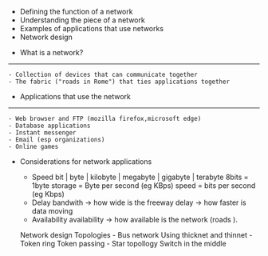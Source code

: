 

- Defining the function of a network
- Understanding the piece of a network
- Examples of applications that use networks
- Network design

* What is a network?
-------------------------
    - Collection of devices that can communicate together
    - The fabric ("roads in Rome") that ties applications together


- Applications that use the network
-------------------------------------------
    - Web browser and FTP (mozilla firefox,microsoft edge) 
    - Database applications
    - Instant messenger
    - Email (esp organizations)
    - Online games

- Considerations for network applications
    - Speed
            bit
             |
            byte
             |
            kilobyte
             |
            megabyte
             |
            gigabyte
             |
            terabyte
                8bits = 1byte
                storage = Byte per second (eg KBps)
                speed = bits per second (eg Kbps)
    - Delay
        bandwith -> how wide is the freeway
        delay -> how faster is data moving
    - Availability 
        availability -> how available is the network (roads ). 

    Network design
        Topologies
            - Bus network
                    Using thicknet and thinnet
            - Token ring
                    Token passing
            - Star topollogy
                    Switch in the middle

         
